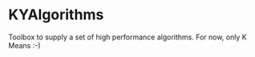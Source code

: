 # KYAlgorithms

Toolbox to supply a set of high performance algorithms. For now, only K Means :-)


